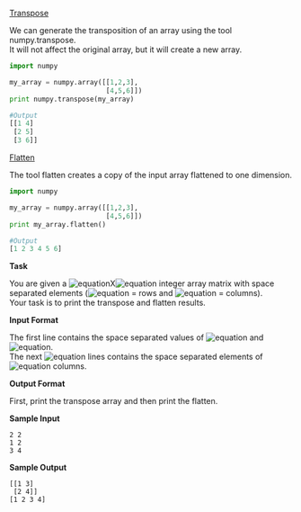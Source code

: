 [Transpose](http://docs.scipy.org/doc/numpy/reference/generated/numpy.transpose.html#numpy-transpose)

We can generate the transposition of an array using the tool numpy.transpose. <br>
It will not affect the original array, but it will create a new array.
```python
import numpy

my_array = numpy.array([[1,2,3],
                        [4,5,6]])
print numpy.transpose(my_array)

#Output
[[1 4]
 [2 5]
 [3 6]]
```
[Flatten](http://docs.scipy.org/doc/numpy/reference/generated/numpy.ndarray.flatten.html)

The tool flatten creates a copy of the input array flattened to one dimension.
```python
import numpy

my_array = numpy.array([[1,2,3],
                        [4,5,6]])
print my_array.flatten()

#Output
[1 2 3 4 5 6]
```
__Task__

You are given a ![equation](http://latex.codecogs.com/svg.latex?\inline&space;N)X![equation](http://latex.codecogs.com/svg.latex?\inline&space;M) integer array matrix with space separated elements (![equation](http://latex.codecogs.com/svg.latex?\inline&space;N) = rows and ![equation](http://latex.codecogs.com/svg.latex?\inline&space;M) = columns). <br>
Your task is to print the transpose and flatten results.

__Input Format__

The first line contains the space separated values of ![equation](http://latex.codecogs.com/svg.latex?\inline&space;N) and ![equation](http://latex.codecogs.com/svg.latex?\inline&space;M). <br>
The next ![equation](http://latex.codecogs.com/svg.latex?\inline&space;N) lines contains the space separated elements of ![equation](http://latex.codecogs.com/svg.latex?\inline&space;M) columns.

__Output Format__

First, print the transpose array and then print the flatten.

__Sample Input__
```commandline
2 2
1 2
3 4
```
__Sample Output__
```commandline
[[1 3]
 [2 4]]
[1 2 3 4]
```